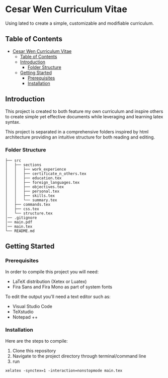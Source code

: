 # Cesar Wen Curriculum Vitae

Using lated to create a simple, customizable and modifiable curriculum.

## Table of Contents

- [Cesar Wen Curriculum Vitae](#cesar-wen-curriculum-vitae)
  - [Table of Contents](#table-of-contents)
  - [Introduction](#introduction)
    - [Folder Structure](#folder-structure)
  - [Getting Started](#getting-started)
    - [Prerequisites](#prerequisites)
    - [Installation](#installation)

## Introduction

This project is created to both feature my own curriculum and inspire others to create simple yet effective documents while leveraging and learning latex syntax.

This project is separated in a comprehensive folders inspired by html architecture providing an intuitive structure for both reading and editing.

### Folder Structure

```
├── src
│   ├── sections
│   │   ├── work_experience
│   │   ├── certificate_n_others.tex
│   │   ├── education.tex
│   │   ├── foreign_languages.tex
│   │   ├── objectives.tex
│   │   ├── personal.tex
│   │   ├── skills.tex
│   │   └── summary.tex
│   ├── commands.tex
│   ├── css.tex
│   └── structure.tex
│── .gitignore
│── main.pdf
│── main.tex
└── README.md
```

## Getting Started

### Prerequisites

In order to compile this project you will need:
- LaTeX distribution (Xetex or Luatex)
- Fira Sans and Fira Mono as part of system fonts

To edit the output you'll need a text editor such as:
- Visual Studio Code
- TeXstudio
- Notepad ++

### Installation

Here are the steps to compile:

1. Clone this repository
2. Navigate to the project directory through terminal/command line
3. run 
```
xelatex -synctex=1 -interaction=nonstopmode main.tex
```
